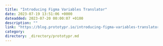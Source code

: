 ```yaml
---
title: "Introducing Figma Variables Translator"
date: 2023-07-19 13:51:06 +0000
dateadded: 2023-07-20 00:00:07 +0100
description: ""
link: "https://blog.prototypr.io/introducing-figma-variables-translator-c3326254e10e?source=rss----eb297ea1161a---4"
category:
directory: _directory/prototypr.md
---
```


